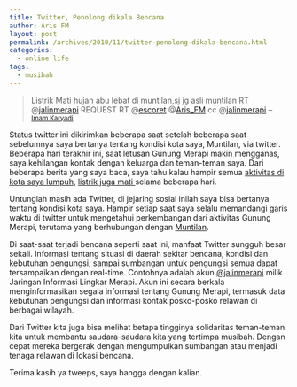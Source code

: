 ```yaml
---
title: Twitter, Penolong dikala Bencana
author: Aris FM
layout: post
permalink: /archives/2010/11/twitter-penolong-dikala-bencana.html
categories:
  - online life
tags:
  - musibah
---
```

> Listrik Mati hujan abu lebat di muntilan,sj jg asli muntilan RT @[jalinmerapi][1] REQUEST RT @[escoret][2] @[Aris_FM][3] cc @[jalinmerapi][1] &#8211; <small><a href="http://twitter.com/#!/imamkaryadi/status/396427930894337">Imam Karyadi</a></small>

Status twitter ini dikirimkan beberapa saat setelah beberapa saat sebelumnya saya bertanya tentang kondisi kota saya, Muntilan, via twitter. Beberapa hari terakhir ini, saat letusan Gunung Merapi makin mengganas, saya kehilangan kontak dengan keluarga dan teman-teman saya. Dari beberapa berita yang saya baca, saya tahu kalau hampir semua [aktivitas di kota saya lumpuh][4], [listrik juga mati ][5]selama beberapa hari.

Untunglah masih ada Twitter, di jejaring sosial inilah saya bisa bertanya tentang kondisi kota saya. Hampir setiap saat saya selalu memandangi garis waktu di twitter untuk mengetahui perkembangan dari aktivitas Gunung Merapi, terutama yang berhubungan dengan [Muntilan][6].

Di saat-saat terjadi bencana seperti saat ini, manfaat Twitter sungguh besar sekali. Informasi tentang situasi di daerah sekitar bencana, kondisi dan kebutuhan pengungsi, sampai sumbangan untuk pengungsi semua dapat tersampaikan dengan real-time. Contohnya adalah akun [@jalinmerapi][1] milik Jaringan Informasi Lingkar Merapi. Akun ini secara berkala menginformasikan segala informasi tentang Gunung Merapi, termasuk data kebutuhan pengungsi dan informasi kontak posko-posko relawan di berbagai wilayah.

Dari Twitter kita juga bisa melihat betapa tingginya solidaritas teman-teman kita untuk membantu saudara-saudara kita yang tertimpa musibah. Dengan cepat mereka bergerak dengan mengumpulkan sumbangan atau menjadi tenaga relawan di lokasi bencana. 

Terima kasih ya tweeps, saya bangga dengan kalian.

 [1]: http://twitter.com/jalinmerapi
 [2]: http://twitter.com/escoret
 [3]: http://twitter.com/Aris_FM
 [4]: http://www.tempointeraktif.com/hg/jogja/2010/11/05/brk,20101105-289770,id.html
 [5]: http://news.okezone.com/read/2010/11/07/340/390708/merapi-meletus-muntilan-mati-listrik-3-hari
 [6]: http://twitter.com/#!/search/muntilan